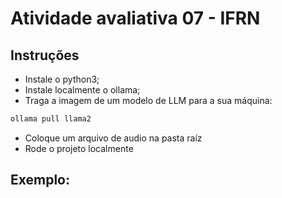 # Atividade avaliativa 07 - IFRN

## Instruções

- Instale o python3;
- Instale localmente o ollama;
- Traga a imagem de um modelo de LLM para a sua máquina:
```bash
ollama pull llama2
```
- Coloque um arquivo de audio na pasta raíz
- Rode o projeto localmente

## Exemplo:


